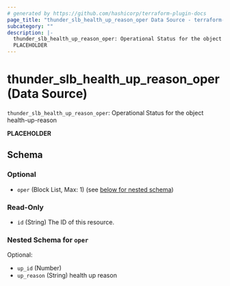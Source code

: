 ```yaml
---
# generated by https://github.com/hashicorp/terraform-plugin-docs
page_title: "thunder_slb_health_up_reason_oper Data Source - terraform-provider-thunder"
subcategory: ""
description: |-
  thunder_slb_health_up_reason_oper: Operational Status for the object health-up-reason
  PLACEHOLDER
---
```


# thunder_slb_health_up_reason_oper (Data Source)

`thunder_slb_health_up_reason_oper`: Operational Status for the object health-up-reason

__PLACEHOLDER__



<!-- schema generated by tfplugindocs -->
## Schema

### Optional

- `oper` (Block List, Max: 1) (see [below for nested schema](#nestedblock--oper))

### Read-Only

- `id` (String) The ID of this resource.

<a id="nestedblock--oper"></a>
### Nested Schema for `oper`

Optional:

- `up_id` (Number)
- `up_reason` (String) health up reason


